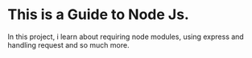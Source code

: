 # This is a Guide to Node Js.
In this project, i learn about requiring node modules, using express and handling request and so much more.